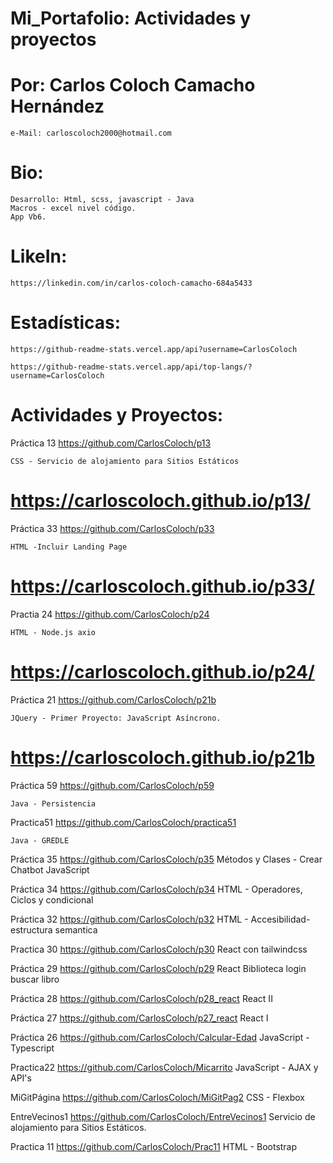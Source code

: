 # Mi_Portafolio:  Actividades y proyectos

# Por:  Carlos Coloch Camacho Hernández
	e-Mail: carloscoloch2000@hotmail.com

# Bio:
	Desarrollo: Html, scss, javascript - Java
	Macros - excel nivel código.
	App Vb6.

#  LikeIn: 
 	https://linkedin.com/in/carlos-coloch-camacho-684a5433

# Estadísticas:
	https://github-readme-stats.vercel.app/api?username=CarlosColoch

	https://github-readme-stats.vercel.app/api/top-langs/?username=CarlosColoch

# Actividades y Proyectos:
Práctica 13 https://github.com/CarlosColoch/p13

	CSS - Servicio de alojamiento para Sitios Estáticos 
# https://carloscoloch.github.io/p13/

Práctica 33 https://github.com/CarlosColoch/p33

	HTML -Incluir Landing Page  
 # https://carloscoloch.github.io/p33/

Practia 24 https://github.com/CarlosColoch/p24

	HTML - Node.js axio  
 # https://carloscoloch.github.io/p24/

Práctica 21 https://github.com/CarlosColoch/p21b

	JQuery - Primer Proyecto: JavaScript Asíncrono. 
 # https://carloscoloch.github.io/p21b
 

Práctica 59 https://github.com/CarlosColoch/p59

	Java - Persistencia

Practica51 https://github.com/CarlosColoch/practica51

	Java - GREDLE 

Práctica 35 https://github.com/CarlosColoch/p35
	Métodos y Clases - Crear Chatbot JavaScript 

Práctica 34 https://github.com/CarlosColoch/p34
	HTML - Operadores, Ciclos y condicional

Práctica 32 https://github.com/CarlosColoch/p32
	HTML - Accesibilidad-estructura semantica

Practica 30 https://github.com/CarlosColoch/p30
	React con tailwindcss

Práctica 29 https://github.com/CarlosColoch/p29
	React Biblioteca login buscar libro

Práctica 28 https://github.com/CarlosColoch/p28_react
	React II  

Práctica 27 https://github.com/CarlosColoch/p27_react
	React I

Práctica 26 https://github.com/CarlosColoch/Calcular-Edad
	JavaScript - Typescript

Practica22 https://github.com/CarlosColoch/Micarrito
	JavaScript - AJAX y API's

MiGitPágina https://github.com/CarlosColoch/MiGitPag2
	CSS - Flexbox

EntreVecinos1 https://github.com/CarlosColoch/EntreVecinos1
	Servicio de alojamiento para Sitios Estáticos.

Practica 11 https://github.com/CarlosColoch/Prac11
	HTML - Bootstrap
